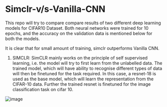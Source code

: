 # Simclr-v/s-Vanilla-CNN
This repo will try to compare compare results of two different deep learning models for CIFAR10 Dataset. Both neural networks were trained for 10 epochs, and the accuracy on the validation data is mentioned below for both the models.

It is clear that for small amount of training, simclr outperforms Vanilla CNN.
1. SIMCLR:
   SimCLR mainly works on the principle of self supervised learning, i.e. the model will try to first learn from the unlabelled data. The trained model, which will have ability to recognise different types of data will then be finetuned for the task required.
   In this case, a resnet-18 is used as the base model, which will learn the representation from the CIFAR-10 data. Further the trained resnet is finetuned for the image classification task on cifar 10.
   
![image](https://github.com/light23-i/Simclr-v-s-Vanilla-CNN/assets/74209656/1477c5f5-ad7a-4b99-977a-01a3fc7c3e6b)
